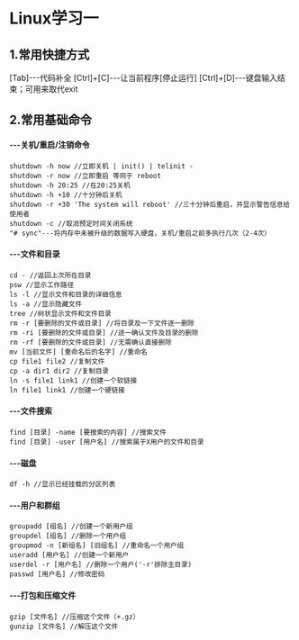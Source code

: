 
# Linux学习一

## 1.常用快捷方式

[Tab]---代码补全
[Ctrl]+[C]---让当前程序[停止运行]
[Ctrl]+[D]---键盘输入结束；可用来取代exit

## 2.常用基础命令

#### ---关机/重启/注销命令
```
shutdown -h now //立即关机 | init() | telinit -
shutdown -r now //立即重启 等同于 reboot
shutdown -h 20:25 //在20:25关机
shutdown -h +10 //十分钟后关机
shutdown -r +30 'The system will reboot' //三十分钟后重启，并显示警告信息给使用者
shutdown -c //取消预定时间关闭系统
"# sync"---将内存中未被升级的数据写入硬盘，关机/重启之前多执行几次（2-4次）
```
#### ---文件和目录
```
cd - //返回上次所在目录
psw //显示工作路径
ls -l //显示文件和目录的详细信息
ls -a //显示隐藏文件
tree //树状显示文件和文件目录
rm -r [要删除的文件或目录] //将目录及一下文件逐一删除
rm -ri [要删除的文件或目录] //逐一确认文件及目录的删除
rm -rf [要删除的文件或目录] //无需确认直接删除
mv [当前文件] [重命名后的名字] //重命名
cp file1 file2 //复制文件
cp -a dir1 dir2 //复制目录
ln -s file1 link1 //创建一个软链接
ln file1 link1 //创建一个硬链接
```
#### ---文件搜索
```
find [目录] -name [要搜索的内容] //搜索文件
find [目录] -user [用户名] //搜索属于X用户的文件和目录
```

#### ---磁盘
```
df -h //显示已经挂载的分区列表
```

#### ---用户和群组
```
groupadd [组名] //创建一个新用户组
groupdel [组名] //删除一个用户组
groupmod -n [新组名] [旧组名] //重命名一个用户组
useradd [用户名] //创建一个新用户
userdel -r [用户名] //删除一个用户('-r'排除主目录)
passwd [用户名] //修改密码
```

#### ---打包和压缩文件
```
gzip [文件名] //压缩这个文件（+.gz）
gunzip [文件名] //解压这个文件
```
